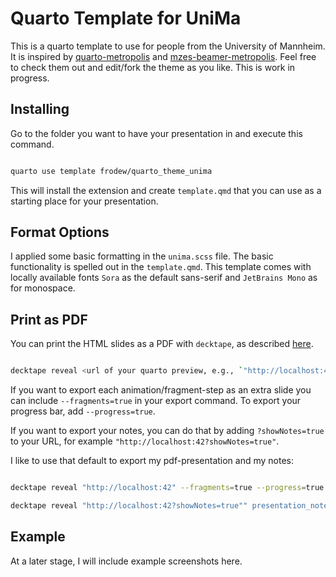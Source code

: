 # Quarto Template for UniMa

This is a quarto template to use for people from the University of Mannheim.
It is inspired by [quarto-metropolis](https://codeberg.org/pat-s/quarto-metropolis/src/branch/main) and [mzes-beamer-metropolis](https://github.com/denis-cohen/mzes-beamer-metropolis).
Feel free to check them out and edit/fork the theme as you like.
This is work in progress.

## Installing

Go to the folder you want to have your presentation in and execute this command.

```bash

quarto use template frodew/quarto_theme_unima

```

This will install the extension and create `template.qmd` that you can use as a starting place for your presentation.

## Format Options

I applied some basic formatting in the `unima.scss` file.
The basic functionality is spelled out in the `template.qmd`.
This template comes with locally available fonts `Sora` as the default sans-serif and `JetBrains Mono` as for monospace.

## Print as PDF

You can print the HTML slides as a PDF with `decktape`, as described [here](https://gongcastro.github.io/blog/revaljs-to-pdf/revealjs-to-pdf.html).

```bash

decktape reveal <url of your quarto preview, e.g., `"http://localhost:42"`> <name of the desired pdf, e.g., `presentation.pdf`>

```

If you want to export each animation/fragment-step as an extra slide you can include `--fragments=true` in your export command.
To export your progress bar, add `--progress=true`.

If you want to export your notes, you can do that by adding `?showNotes=true` to your URL, for example `"http://localhost:42?showNotes=true"`.

I like to use that default to export my pdf-presentation and my notes:

```bash

decktape reveal "http://localhost:42" --fragments=true --progress=true presentation.pdf

decktape reveal "http://localhost:42?showNotes=true"" presentation_notes.pdf

```

## Example

At a later stage, I will include example screenshots here.
